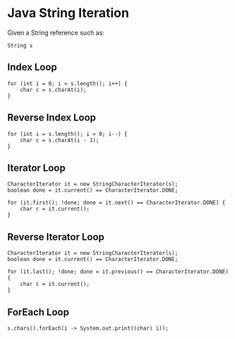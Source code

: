 
# Java String Iteration

Given a String reference such as:

	String s

## Index Loop

	for (int i = 0; i < s.length(); i++) {
		char c = s.charAt(i);
	}

## Reverse Index Loop

	for (int i = s.length(); i > 0; i--) {
		char c = s.charAt(i - 1);
	}

## Iterator Loop

	CharacterIterator it = new StringCharacterIterator(s);
	boolean done = it.current() == CharacterIterator.DONE;

	for (it.first(); !done; done = it.next() == CharacterIterator.DONE) {
		char c = it.current();
	}

## Reverse Iterator Loop

	CharacterIterator it = new StringCharacterIterator(s);
	boolean done = it.current() == CharacterIterator.DONE;

	for (it.last(); !done; done = it.previous() == CharacterIterator.DONE) {
		char c = it.current();
	}

## ForEach Loop

	s.chars().forEach(i -> System.out.print((char) i));
